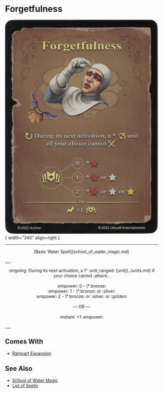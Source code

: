 # Forgetfulness

![Forgetfulness](../assets/spells-forgetfulness.webp){ width="340" align=right }

___
<p style="text-align: center;" markdown>[Basic Water Spell](school_of_water_magic.md)</p>
___
<p style="text-align: center;" markdown>:ongoing: During its next activation, a \* :unit_ranged: [unit](../units.md) if your choice cannot :attack:.<br><br>:empower: 0 - \*:bronze:<br>:empower: 1 - \*:bronze: or :silver:<br>:empower: 2 - \*:bronze: or :silver: or :golden:<br><br>— OR —<br><br>:instant: +1 :empower:</p>
___


## Comes With

- [Rampart Expansion](../content.md)


## See Also

- [School of Water Magic](school_of_water_magic.md)
- [List of Spells](../spells.md)
